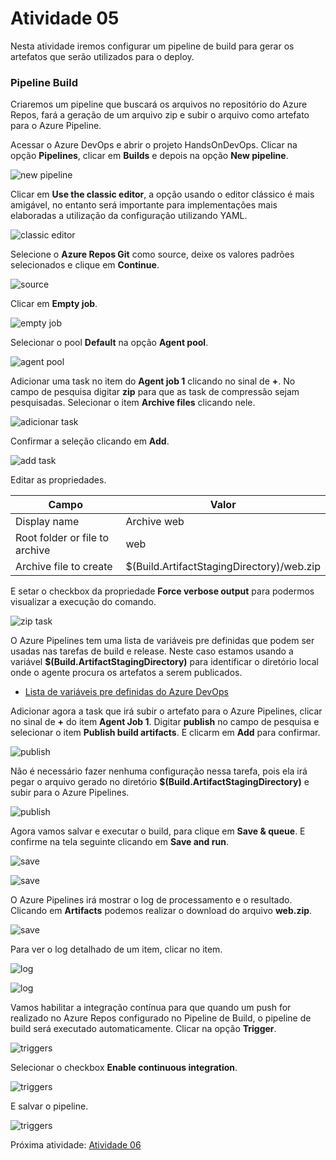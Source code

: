 # Atividade 05

Nesta atividade iremos configurar um pipeline de build para gerar os artefatos que serão utilizados para o deploy.

### Pipeline Build

Criaremos um pipeline que buscará os arquivos no repositório do Azure Repos, fará a geração de um arquivo zip e subir o arquivo como artefato para o Azure Pipeline.

Acessar o Azure DevOps e abrir o projeto HandsOnDevOps. Clicar na opção **Pipelines**, clicar em **Builds** e depois na opção **New pipeline**.

![new pipeline](../imagens/build1.png)

Clicar em **Use the classic editor**, a opção usando o editor clássico é mais amigável, no entanto será importante para implementações mais elaboradas a utilização da configuração utilizando YAML.

![classic editor](../imagens/build2.png)

Selecione o **Azure Repos Git** como source, deixe os valores padrões selecionados e clique em **Continue**.

![source](../imagens/build3.png)

Clicar em **Empty job**.

![empty job](../imagens/build4.png)

Selecionar o pool **Default** na opção **Agent pool**.

![agent pool](../imagens/build5.png)

Adicionar uma task no item do **Agent job 1** clicando no sinal de **+**.
No campo de pesquisa digitar **zip** para que as task de compressão sejam pesquisadas.
Selecionar o item **Archive files** clicando nele.

![adicionar task](../imagens/build6.png)

Confirmar a seleção clicando em **Add**.

![add task](../imagens/build7.png)

Editar as propriedades.

| Campo | Valor | 
| --- | --- |
| Display name | Archive web |
| Root folder or file to archive | web |
| Archive file to create | $(Build.ArtifactStagingDirectory)/web.zip |

E setar o checkbox da propriedade **Force verbose output** para podermos visualizar a execução do comando.

![zip task](../imagens/build8.png)

O Azure Pipelines tem uma lista de variáveis pre definidas que podem ser usadas nas tarefas de build e release. Neste caso estamos usando a variável **$(Build.ArtifactStagingDirectory)** para identificar o diretório local onde o agente procura os artefatos a serem publicados.

- [Lista de variáveis pre definidas do Azure DevOps](https://docs.microsoft.com/en-us/azure/devops/pipelines/build/variables?view=azure-devops&viewFallbackFrom=azure-devop&tabs=yaml)

Adicionar agora a task que irá subir o artefato para o Azure Pipelines, clicar no sinal de **+** do item **Agent Job 1**.
Digitar **publish** no campo de pesquisa e selecionar o item **Publish build artifacts**. E clicarm em **Add** para confirmar.

![publish](../imagens/build9.png)

Não é necessário fazer nenhuma configuração nessa tarefa, pois ela irá pegar o arquivo gerado no diretório **$(Build.ArtifactStagingDirectory)** e subir para o Azure Pipelines.

![publish](../imagens/build10.png)

Agora vamos salvar e executar o build, para clique em **Save & queue**. E confirme na tela seguinte clicando em **Save and run**.

![save](../imagens/build11.png)

![save](../imagens/build12.png)

O Azure Pipelines irá mostrar o log de processamento e o resultado. Clicando em **Artifacts** podemos realizar o download do arquivo **web.zip**.

![save](../imagens/build13.png)

Para ver o log detalhado de um item, clicar no item.

![log](../imagens/build14.png)

![log](../imagens/build15.png)

Vamos habilitar a integração contínua para que quando um push for realizado no Azure Repos configurado no Pipeline de Build, o pipeline de build será executado automaticamente.
Clicar na opção **Trigger**.

![triggers](../imagens/build16.png)

Selecionar o checkbox **Enable continuous integration**.

![triggers](../imagens/build17.png)

E salvar o pipeline.

![triggers](../imagens/build18.png)



Próxima atividade: [Atividade 06](06-atividade.md)
